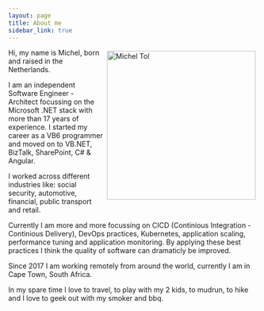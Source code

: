 ```yaml
---
layout: page
title: About me
sidebar_link: true
---
```

<img alt="Michel Tol" title="Michel Tol" style="float: right; margin:5px" src="{{ site.baseurl }}/assets/images/about/micheltol.png" width="300px" />

Hi, my name is Michel, born and raised in the Netherlands.

I am an independent Software Engineer - Architect focussing on the Microsoft .NET stack with more than 17 years of experience. I started my career as a VB6 programmer and moved on to VB.NET, BizTalk, SharePoint, C# & Angular.

I worked across different industries like: social security, automotive, financial, public transport and retail.

Currently I am more and more focussing on CICD (Continious Integration - Continious Delivery), DevOps practices, Kubernetes, application scaling, performance tuning and application monitoring. By applying these best practices I think the quality of software can dramaticly be improved.

Since 2017 I am working remotely from around the world, currently I am in Cape Town, South Africa.

In my spare time I love to travel, to play with my 2 kids, to mudrun, to hike and I love to geek out with my smoker and bbq.
